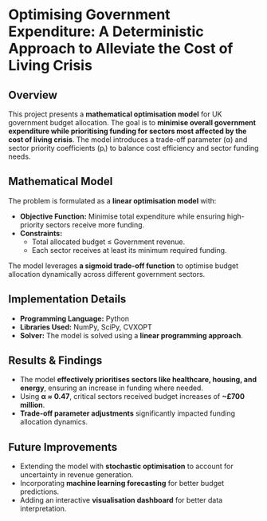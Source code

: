 # Optimising Government Expenditure: A Deterministic Approach to Alleviate the Cost of Living Crisis

## Overview
This project presents a **mathematical optimisation model** for UK government budget allocation. The goal is to **minimise overall government expenditure while prioritising funding for sectors most affected by the cost of living crisis**. The model introduces a trade-off parameter (α) and sector priority coefficients (pᵢ) to balance cost efficiency and sector funding needs.

## Mathematical Model
The problem is formulated as a **linear optimisation model** with:
- **Objective Function:** Minimise total expenditure while ensuring high-priority sectors receive more funding.
- **Constraints:**
  - Total allocated budget ≤ Government revenue.
  - Each sector receives at least its minimum required funding.

The model leverages **a sigmoid trade-off function** to optimise budget allocation dynamically across different government sectors.

## Implementation Details
- **Programming Language:** Python
- **Libraries Used:** NumPy, SciPy, CVXOPT
- **Solver:** The model is solved using a **linear programming approach**.

## Results & Findings
- The model **effectively prioritises sectors like healthcare, housing, and energy**, ensuring an increase in funding where needed.
- Using **α ≈ 0.47**, critical sectors received budget increases of **~£700 million**.
- **Trade-off parameter adjustments** significantly impacted funding allocation dynamics.

## Future Improvements
- Extending the model with **stochastic optimisation** to account for uncertainty in revenue generation.
- Incorporating **machine learning forecasting** for better budget predictions.
- Adding an interactive **visualisation dashboard** for better data interpretation.
